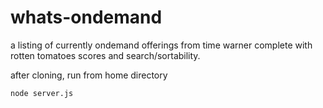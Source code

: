 whats-ondemand
==============

a listing of currently ondemand offerings from time warner complete with rotten tomatoes scores and search/sortability.

after cloning, run from home directory

`node server.js`
